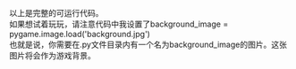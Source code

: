 以上是完整的可运行代码。  
如果想试着玩玩，请注意代码中我设置了background_image = pygame.image.load('background.jpg')  
也就是说，你需要在.py文件目录内有一个名为background_image的图片。这张图片将会作为游戏背景。
